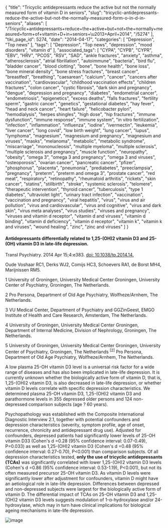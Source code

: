 {
    "title": "Tricyclic antidepressants reduce the active but not the normally measured form of vitamin D in seniors",
    "slug": "tricyclic-antidepressants-reduce-the-active-but-not-the-normally-measured-form-o-in-d-in-seniors",
    "aliases": [
        "/Tricyclic+antidepressants+reduce+the+active+but+not+the+normally+measured+form+of+vitamin+D+in+seniors+\u2013+April+2014",
        "/5274"
    ],
    "tiki_page_id": 5274,
    "date": "2014-04-17",
    "categories": [
        "Depression",
        "Top news"
    ],
    "tags": [
        "Depression",
        "Top news",
        "depression",
        "mood disorders",
        "vitamin d"
    ],
    "associated_tags": [
        "CYPA",
        "CYPB",
        "CYPR",
        "EBV",
        "HRV",
        "PCOS",
        "RSV",
        "SAD",
        "ankle fractures",
        "anxiety",
        "asthma",
        "atherosclerosis",
        "atrial fibrillation",
        "autoimmune",
        "bacteria",
        "bird flu",
        "bladder cancer",
        "blood clotting",
        "bone",
        "bone health",
        "bone loss",
        "bone mineral density",
        "bone stress fractures",
        "breast cancer",
        "breastfed",
        "breathing",
        "caesarean",
        "calcium",
        "cancer",
        "cancers after vaccination",
        "cardiovascular",
        "childhood vaccination effects",
        "children fractures",
        "colon cancer",
        "cystic fibrosis",
        "dark skin and pregnancy",
        "dengue",
        "depression and pregnancy",
        "diabetes",
        "endometrial cancer",
        "endometriosis",
        "epigenetics",
        "excess deaths",
        "falls fractures",
        "fertility sperm",
        "gastric cancer",
        "genetics",
        "gestational diabetes",
        "hay fever",
        "head and neck cancer",
        "heart failure",
        "helicobacter pylori",
        "hemodialysis",
        "herpes shingles",
        "high dose",
        "hip fractures",
        "immune dysfunction",
        "immune response",
        "immune system",
        "in vitro fertilization",
        "infection",
        "inflammation",
        "influenza",
        "iodine",
        "ivermectin",
        "leukemia",
        "liver cancer",
        "long covid",
        "low birth weight",
        "lung cancer",
        "lupus",
        "lymphoma",
        "magnesium",
        "magnesium and pregnancy",
        "magnesium and viruses",
        "masks",
        "melanoma",
        "metabolic",
        "metabolic syndrome",
        "miscarriage",
        "mononucleosis",
        "multiple myeloma",
        "multiple sclerosis",
        "multiple sclerosis and pregnancy",
        "muscle function",
        "neuropathy",
        "obesity",
        "omega 3",
        "omega 3 and pregnancy",
        "omega 3 and viruses",
        "osteoporosis",
        "ovarian cancer",
        "pancreatic cancer",
        "pfizer",
        "phosphorus",
        "placenta",
        "pneumonia",
        "prediabetes",
        "preeclampsia",
        "pregnancy",
        "preterm",
        "preterm and omega 3",
        "prostate cancer",
        "red meat",
        "respiratory",
        "retinopathy",
        "rheumatoid arthritis",
        "rickets",
        "skin cancer",
        "statins",
        "stillbirth",
        "stroke",
        "systemic sclerosis",
        "telomere",
        "therapeutic intervention",
        "thyroid cancer",
        "tuberculosis",
        "type 1 diabetes",
        "ultraviolet light",
        "urinary tract infection",
        "vaccination",
        "vaccination and pregnancy",
        "viral hepatitis",
        "virus",
        "virus and air pollution",
        "virus and cardiovascular",
        "virus and cognitive",
        "virus and dark skin",
        "virus meta analyses",
        "virus studies",
        "viruses and pregnancy",
        "viruses and vitamin d receptor",
        "vitamin d and viruses",
        "vitamin d binding",
        "vitamin d deficiency",
        "vitamin d receptor",
        "vitamin k",
        "vitamin k and viruses",
        "wound healing",
        "zinc",
        "zinc and viruses"
    ]
}


#### Antidepressants differentially related to 1,25-(OH)2 vitamin D3 and 25-(OH) vitamin D3 in late-life depression.

Transl Psychiatry. 2014 Apr 15;4:e383. [doi: 10.1038/tp.2014.14.](https://doi.org/10.1038/tp.2014.14.)

Oude Voshaar RC1, Derks WJ2, Comijs HC3, Schoevers RA1, de Borst MH4, Marijnissen RM5.

1 University of Groningen, University Medical Center Groningen, University Center of Psychiatry, Groningen, The Netherlands.

2 Pro Persona, Department of Old Age Psychiatry, Wolfheze/Arnhem, The Netherlands.

3 VU Medical Center, Department of Psychiatry and GGZinGeest, EMGO Institute of Health and Care Research, Amsterdam, The Netherlands.

4 University of Groningen, University Medical Center Groningen, Department of Internal Medicine, Division of Nephrology, Groningen, The Netherlands.

5 University of Groningen, University Medical Center Groningen, University Center of Psychiatry, Groningen, The Netherlands <sup>[2]</sup> Pro Persona, Department of Old Age Psychiatry, Wolfheze/Arnhem, The Netherlands. 

A low plasma 25-OH vitamin D3 level is a universal risk factor for a wide range of diseases and has also been implicated in late-life depression. It is currently unknown whether the biologically active form of vitamin D, that is, 1,25-(OH)2 vitamin D3, is also decreased in late-life depression, or whether vitamin D levels correlate with specific depression characteristics. We determined plasma 25-OH vitamin D3, 1,25-(OH)2 vitamin D3 and parathormone levels in 355 depressed older persons and 124 non-depressed comparison subjects (age ? 60 years). 

Psychopathology was established with the Composite International Diagnostic Interview 2.1, together with potential confounders and depression characteristics (severity, symptom profile, age of onset, recurrence, chronicity and antidepressant drug use). Adjusted for confounders, depressed patients had significantly lower levels of 25-OH vitamin D33 (Cohen's d =0.28 (95% confidence interval: 0.07-0.49), P=0.033) as well as 1,25-(OH)2 vitamin D3 (Cohen's d =0.48 (95% confidence interval: 0.27-0.70), P<0.001) than comparison subjects. Of all depression characteristics tested,  **only the use of tricyclic antidepressants (TCAs)**  was significantly correlated with lower 1,25-(OH)2 vitamin D3 levels (Cohen's d =0.86 (95% confidence interval: 0.53-1.19), P<0.001), but not its often measured precursor 25-OH vitamin D3. As vitamin D levels were significantly lower after adjustment for confounders, vitamin D might have an aetiological role in late-life depression. Differences between depressed and non-depressed subjects were largest for the biologically active form of vitamin D. The differential impact of TCAs on 25-OH vitamin D3 and 1,25-(OH)2 vitamin D3 levels suggests modulation of 1-α-hydroxylase and/or 24-hydroxylase, which may in turn have clinical implications for biological ageing mechanisms in late-life depression.

<img src="https://d378j1rmrlek7x.cloudfront.net/attachments/jpeg/antidepressants.jpg" alt="image">